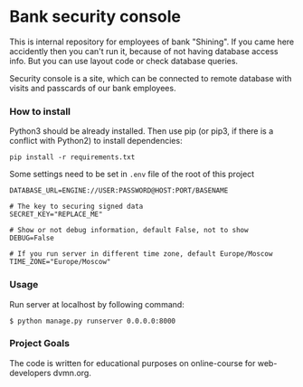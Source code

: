# Bank security console
This is internal repository for employees of bank "Shining". If you came here accidently then you can't run it, because of not having database access info. But you can use layout code or check database queries.

Security console is a site, which can be connected to remote database with visits and passcards of our bank employees.

### How to install
Python3 should be already installed. Then use pip (or pip3, if there is a conflict with Python2) to install dependencies:
```
pip install -r requirements.txt
```
Some settings need to be set in `.env` file of the root of this project
```
DATABASE_URL=ENGINE://USER:PASSWORD@HOST:PORT/BASENAME

# The key to securing signed data
SECRET_KEY="REPLACE_ME"

# Show or not debug information, default False, not to show
DEBUG=False

# If you run server in different time zone, default Europe/Moscow
TIME_ZONE="Europe/Moscow"
```
### Usage
Run server at localhost by following command:
```
$ python manage.py runserver 0.0.0.0:8000
```
### Project Goals
The code is written for educational purposes on online-course for web-developers dvmn.org.